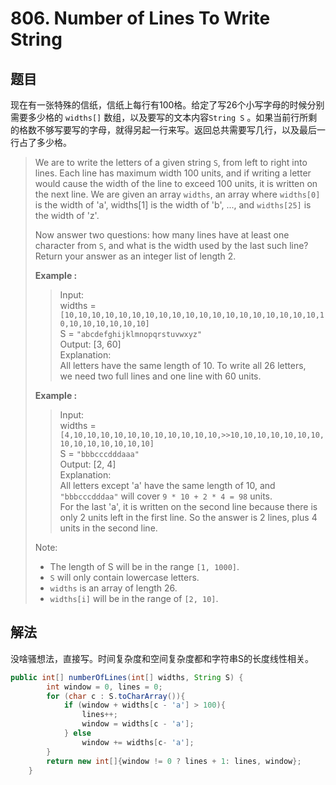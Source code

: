 # 806. Number of Lines To Write String

## 题目

现在有一张特殊的信纸，信纸上每行有100格。给定了写26个小写字母的时候分别需要多少格的 `widths[]` 数组，以及要写的文本内容`String S` 。如果当前行所剩的格数不够写要写的字母，就得另起一行来写。返回总共需要写几行，以及最后一行占了多少格。

>We are to write the letters of a given string `S`, from left to right into lines. Each line has maximum width 100 units, and if writing a letter would cause the width of the line to exceed 100 units, it is written on the next line. We are given an array `widths`, an array where `widths[0]` is the width of 'a', widths[1] is the width of 'b', ..., and `widths[25]` is the width of 'z'.
>
>Now answer two questions: how many lines have at least one character from `S`, and what is the width used by the last such line? Return your answer as an integer list of length 2.
>
>**Example :**
>>Input:  
>>widths = `[10,10,10,10,10,10,10,10,10,10,10,10,10,10,10,10,10,10,10,10,10,10,10,10,10,10]`  
>>S = `"abcdefghijklmnopqrstuvwxyz"`  
>>Output: [3, 60]  
>>Explanation:  
>>All letters have the same length of 10. To write all 26 letters,  
>>we need two full lines and one line with 60 units.
>
>**Example :**
>>Input:  
>>widths = `[4,10,10,10,10,10,10,10,10,10,10,10,>>10,10,10,10,10,10,10,10,10,10,10,10,10,10]`  
>>S = `"bbbcccdddaaa"`  
>>Output: [2, 4]  
>>Explanation:  
>>All letters except 'a' have the same length of 10, and `"bbbcccdddaa"` will cover `9 * 10 + 2 * 4 = 98` units.  
>>For the last 'a', it is written on the second line because there is only 2 units left in the first line. So the answer is 2 lines, plus 4 units in the second line.
>
>Note:
>
> - The length of S will be in the range `[1, 1000]`.
> - `S` will only contain lowercase letters.
> - `widths` is an array of length 26.
> - `widths[i]` will be in the range of `[2, 10]`.

## 解法

没啥骚想法，直接写。时间复杂度和空间复杂度都和字符串S的长度线性相关。

```java
public int[] numberOfLines(int[] widths, String S) {
        int window = 0, lines = 0;
        for (char c : S.toCharArray()){
            if (window + widths[c - 'a'] > 100){
                lines++;
                window = widths[c - 'a'];
            } else
                window += widths[c- 'a'];
        }
        return new int[]{window != 0 ? lines + 1: lines, window};
    }
```
